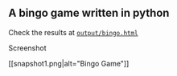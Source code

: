 ## A bingo game written in python


Check the results at [`output/bingo.html`](output/bingo.html)

Screenshot

[[snapshot1.png|alt="Bingo Game"]]
